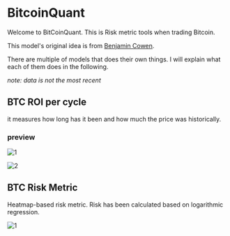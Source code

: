 # BitcoinQuant

Welcome to BitCoinQuant. This is Risk metric tools when trading Bitcoin.

This model's original idea is from [Benjamin Cowen](https://www.youtube.com/channel/UCRvqjQPSeaWn-uEx-w0XOIg). 

There are multiple of models that does their own things. I will explain what each of them does in the following.

_note: data is not the most recent_

## BTC ROI per cycle 

it measures how long has it been and how much the price was historically. 

### preview

![1](https://i.imgur.com/HScEeNT.png)

![2](https://i.imgur.com/dW9ZLVh.png)

## BTC Risk Metric

Heatmap-based risk metric. Risk has been calculated based on logarithmic regression.

![1](https://i.imgur.com/lCduDPO.png)
